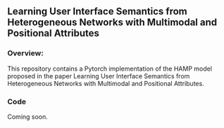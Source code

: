 ## Learning User Interface Semantics from Heterogeneous Networks with Multimodal and Positional Attributes

### Overview:
This repository contains a Pytorch implementation of the HAMP model proposed in the paper Learning User Interface Semantics from Heterogeneous Networks with Multimodal and Positional Attributes.

### Code
Coming soon.
